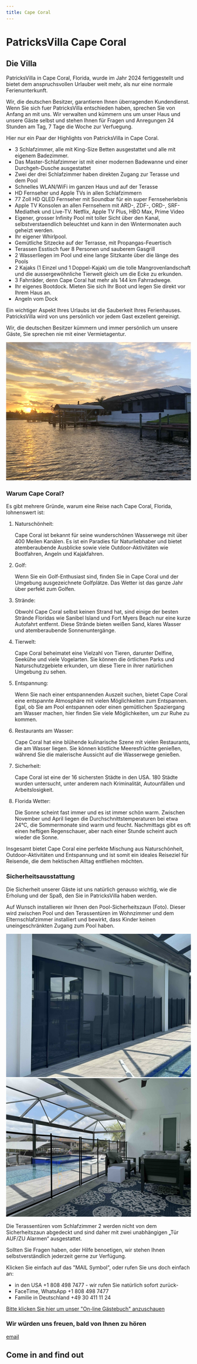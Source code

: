 ```yaml
---
title: Cape Coral
---
```


# PatricksVilla Cape Coral

## Die Villa

PatricksVilla in Cape Coral, Florida, wurde im Jahr 2024 fertiggestellt und bietet dem anspruchsvollen Urlauber weit mehr, als nur eine normale Ferienunterkunft.

Wir, die deutschen Besitzer, garantieren Ihnen überragenden Kundendienst. Wenn Sie sich fuer PatricksVilla entschieden haben, sprechen Sie von Anfang an mit uns. Wir verwalten und kümmern uns um unser Haus und unsere Gäste selbst und stehen Ihnen für Fragen und Anregungen 24 Stunden am Tag, 7 Tage die Woche zur Verfuegung.

Hier nur ein Paar der Highlights von PatricksVilla in Cape Coral.

- 3 Schlafzimmer, alle mit King-Size Betten ausgestattet und alle mit eigenem Badezimmer.
- Das Master-Schlafzimmer ist mit einer modernen Badewanne und einer Durchgeh-Dusche ausgestattet
- Zwei der drei Schlafzimmer haben direkten Zugang zur Terasse und dem Pool
- Schnelles WLAN/WiFi im ganzen Haus und auf der Terasse
- HD Fernseher und Apple TVs in allen Schlafzimmern
- 77 Zoll HD QLED Fernseher mit Soundbar für ein super Fernseherlebnis
- Apple TV Konsolen an allen Fernsehern mit ARD-, ZDF-, ORD-, SRF-Mediathek und Live-TV. Netflix, Apple TV Plus, HBO Max, Prime Video
- Eigener, grosser Infinity Pool mit toller Sicht über den Kanal, selbstverstaendlich beleuchtet und kann in den Wintermonaten auch geheizt werden.
- Ihr eigener Whirlpool.
- Gemütliche Sitzecke auf der Terrasse, mit Propangas-Feuertisch
- Terassen Esstisch fuer 8 Personen und sauberem Gasgrill
- 2 Wasserliegen im Pool und eine lange Sitzkante über die länge des Pools
- 2 Kajaks (1 Einzel und 1 Doppel-Kajak) um die tolle Mangrovenlandschaft und die aussergewöhnliche Tierwelt gleich um die Ecke zu erkunden.
- 3 Fahrräder, denn Cape Coral hat mehr als 144 km Fahrradwege.
- Ihr eigenes Bootdock. Mieten Sie sich Ihr Boot und legen Sie direkt vor Ihrem Haus an.
- Angeln vom Dock

Ein wichtiger Aspekt Ihres Urlaubs ist die Sauberkeit Ihres Ferienhauses. PatricksVilla wird von uns persönlich vor jedem Gast exzellent gereinigt.

Wir, die deutschen Besitzer kümmern und immer persönlich um unsere Gäste, Sie sprechen nie mit einer Vermietagentur.

![Canal Sunset](../../images/canal-sunset.jpeg)

### Warum Cape Coral?

Es gibt mehrere Gründe, warum eine Reise nach Cape Coral, Florida, lohnenswert ist:

1. Naturschönheit:

   Cape Coral ist bekannt für seine wunderschönen Wasserwege mit über 400 Meilen Kanälen. Es ist ein Paradies für Naturliebhaber und bietet atemberaubende Ausblicke sowie viele Outdoor-Aktivitäten wie Bootfahren, Angeln und Kajakfahren.

2. Golf:

   Wenn Sie ein Golf-Enthusiast sind, finden Sie in Cape Coral und der Umgebung ausgezeichnete Golfplätze. Das Wetter ist das ganze Jahr über perfekt zum Golfen.

3. Strände:

   Obwohl Cape Coral selbst keinen Strand hat, sind einige der besten Strände Floridas wie Sanibel Island und Fort Myers Beach nur eine kurze Autofahrt entfernt. Diese Strände bieten weißen Sand, klares Wasser und atemberaubende Sonnenuntergänge.

4. Tierwelt:

   Cape Coral beheimatet eine Vielzahl von Tieren, darunter Delfine, Seekühe und viele Vogelarten. Sie können die örtlichen Parks und Naturschutzgebiete erkunden, um diese Tiere in ihrer natürlichen Umgebung zu sehen.

5. Entspannung:

   Wenn Sie nach einer entspannenden Auszeit suchen, bietet Cape Coral eine entspannte Atmosphäre mit vielen Möglichkeiten zum Entspannen. Egal, ob Sie am Pool entspannen oder einen gemütlichen Spaziergang am Wasser machen, hier finden Sie viele Möglichkeiten, um zur Ruhe zu kommen.

6. Restaurants am Wasser:

   Cape Coral hat eine blühende kulinarische Szene mit vielen Restaurants, die am Wasser liegen. Sie können köstliche Meeresfrüchte genießen, während Sie die malerische Aussicht auf die Wasserwege genießen.

7. Sicherheit:

   Cape Coral ist eine der 16 sichersten Städte in den USA. 180 Städte wurden untersucht, unter anderem nach Kriminalität, Autounfällen und Arbeitslosigkeit.

8. Florida Wetter:

   Die Sonne scheint fast immer und es ist immer schön warm. Zwischen November und April liegen die Durchschnittstemperaturen bei etwa 24°C, die Sommermonate sind warm und feucht. Nachmittags gibt es oft einen heftigen Regenschauer, aber nach einer Stunde scheint auch wieder die Sonne.

Insgesamt bietet Cape Coral eine perfekte Mischung aus Naturschönheit, Outdoor-Aktivitäten und Entspannung und ist somit ein ideales Reiseziel für Reisende, die dem hektischen Alltag entfliehen möchten.

### Sicherheitsausstattung

Die Sicherheit unserer Gäste ist uns natürlich genauso wichtig, wie die Erholung und der Spaß, den Sie in PatricksVilla haben werden.

Auf Wunsch installieren wir Ihnen den Pool-Sicherheitszaun (Foto). Dieser wird zwischen Pool und den Terassentüren im Wohnzimmer und dem Elternschlafzimmer installiert und bewirkt, dass Kinder keinen uneingeschränkten Zugang zum Pool haben.

![Security Fence](../../images/sec-fence.jpeg)
![Security Fence 2](../../images/sec-fence2.jpeg)

Die Terassentüren vom Schlafzimmer 2 werden nicht von dem Sicherheitszaun abgedeckt und sind daher mit zwei unabhängigen „Tür AUF/ZU Alarmen“ ausgestattet.

Sollten Sie Fragen haben, oder Hilfe benoetigen, wir stehen Ihnen selbstverständlich jederzeit gerne zur Verfügung.

Klicken Sie einfach auf das "MAIL Symbol", oder rufen Sie uns doch einfach an:

- in den USA +1 808 498 7477 - wir rufen Sie natürlich sofort zurück-
- FaceTime, WhatsApp +1 808 498 7477
- Familie in Deutschland +49 30 411 11 24

[Bitte klicken Sie hier um unser
"On-line Gästebuch" anzuschauen](http://users.smartgb.com/g/g.php?a=s&i=g18-42519-4b&m=all&p=1)

### Wir würden uns freuen, bald von Ihnen zu hören

[email](mailto:dirk@patricksvilla.com)

## Come in and find out
